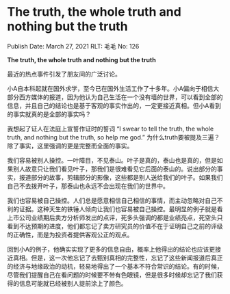 # The truth, the whole truth and nothing but the truth

Publish Date: March 27, 2021
RLT: 毛毛
No: 126

**The truth, the whole truth and nothing but the truth**

最近的热点事件引发了朋友间的广泛讨论。

小A自本科起就在国外求学，至今已在国外生活工作了十多年。小A偏向于相信大部分西方媒体的报道，因为他认为自己生活在一个没有墙的世界，可以看到全部的信息，并且自己的结论也是基于客观的事实作出的，一定更接近真相。但小A看到的事实就真的是全部的事实吗？

我想起了证人在法庭上宣誓作证时的誓词 “I swear to tell the truth, the whole truth, and nothing but the truth, so help me god.” 为什么truth要被提及三遍？除了事实，这里强调的更是完整而全面的事实。

我们容易被别人操控。一叶障目，不见泰山。叶子是真的，泰山也是真的，但是如果别人故意只让我们看见叶子，那我们是很难看见它后面的泰山的。说出部分的事实，报道部分的故事，剪辑部分的影像，这些都是别人送给我们的叶子。如果我们自己不去拨开叶子，那泰山也永远不会出现在我们的世界中。

我们也容易被自己操控。人们总是愿意相信自己相信的事情，而主动忽略对自己不利的证据。这种天生的铁锤人倾向让我们也容易被自己操控。最明显的例子就是看上市公司业绩期后卖方分析师发出的点评，死多头强调的都是业绩亮点，死空头只看到不达预期的进度，他们都忘记了卖方研究员的价值不在于证明自己之前的评级的正确性，而是为投资者提供客观公正的观点。

回到小A的例子，他确实实现了更多的信息自由，概率上他得出的结论也应该更接近真相。但是，这一次他忘记了去甄别真相的完整性，忘记了这些新闻报道后真正的经济与地缘政治的动机，轻易地得出了一个基本不符合常识的结论。有的时候，尽管我们提醒自己在看问题的时候要不带有色眼镜，但是很多时候却忘记了我们获得的信息可能就已经被别人提前涂上了颜色。